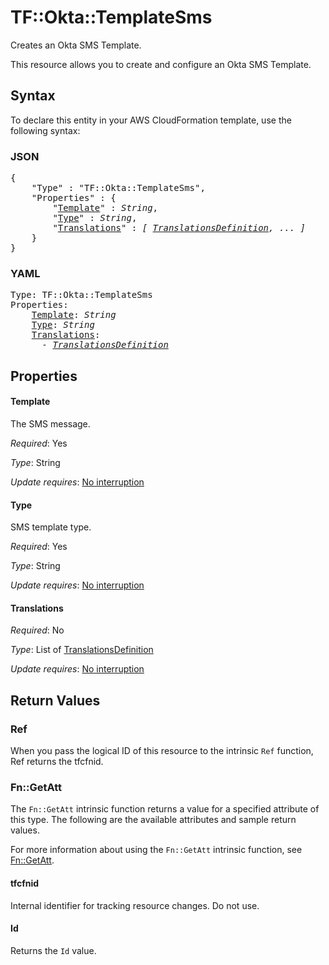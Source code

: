# TF::Okta::TemplateSms

Creates an Okta SMS Template.

This resource allows you to create and configure an Okta SMS Template.

## Syntax

To declare this entity in your AWS CloudFormation template, use the following syntax:

### JSON

<pre>
{
    "Type" : "TF::Okta::TemplateSms",
    "Properties" : {
        "<a href="#template" title="Template">Template</a>" : <i>String</i>,
        "<a href="#type" title="Type">Type</a>" : <i>String</i>,
        "<a href="#translations" title="Translations">Translations</a>" : <i>[ <a href="translationsdefinition.md">TranslationsDefinition</a>, ... ]</i>
    }
}
</pre>

### YAML

<pre>
Type: TF::Okta::TemplateSms
Properties:
    <a href="#template" title="Template">Template</a>: <i>String</i>
    <a href="#type" title="Type">Type</a>: <i>String</i>
    <a href="#translations" title="Translations">Translations</a>: <i>
      - <a href="translationsdefinition.md">TranslationsDefinition</a></i>
</pre>

## Properties

#### Template

The SMS message.

_Required_: Yes

_Type_: String

_Update requires_: [No interruption](https://docs.aws.amazon.com/AWSCloudFormation/latest/UserGuide/using-cfn-updating-stacks-update-behaviors.html#update-no-interrupt)

#### Type

SMS template type.

_Required_: Yes

_Type_: String

_Update requires_: [No interruption](https://docs.aws.amazon.com/AWSCloudFormation/latest/UserGuide/using-cfn-updating-stacks-update-behaviors.html#update-no-interrupt)

#### Translations

_Required_: No

_Type_: List of <a href="translationsdefinition.md">TranslationsDefinition</a>

_Update requires_: [No interruption](https://docs.aws.amazon.com/AWSCloudFormation/latest/UserGuide/using-cfn-updating-stacks-update-behaviors.html#update-no-interrupt)

## Return Values

### Ref

When you pass the logical ID of this resource to the intrinsic `Ref` function, Ref returns the tfcfnid.

### Fn::GetAtt

The `Fn::GetAtt` intrinsic function returns a value for a specified attribute of this type. The following are the available attributes and sample return values.

For more information about using the `Fn::GetAtt` intrinsic function, see [Fn::GetAtt](https://docs.aws.amazon.com/AWSCloudFormation/latest/UserGuide/intrinsic-function-reference-getatt.html).

#### tfcfnid

Internal identifier for tracking resource changes. Do not use.

#### Id

Returns the <code>Id</code> value.

